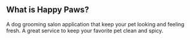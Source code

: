 ## What is Happy Paws?
A dog grooming salon application that keep your pet looking and feeling fresh. A great service to keep your favorite pet clean and spicy.
